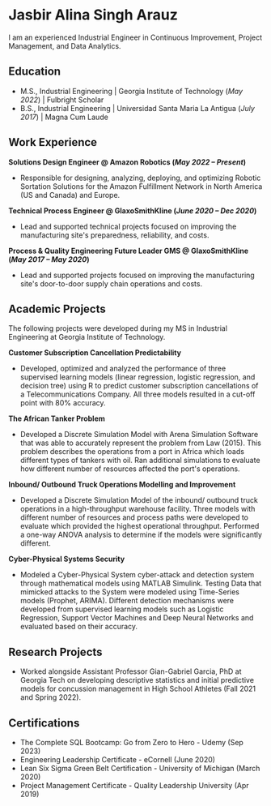 # Jasbir Alina Singh Arauz

 I am an experienced Industrial Engineer in Continuous Improvement, Project Management, and Data Analytics.

## Education
- M.S., Industrial Engineering | Georgia Institute of Technology (_May 2022_) | Fulbright Scholar
- B.S., Industrial Engineering | Universidad Santa Maria La Antigua (_July 2017_) | Magna Cum Laude

## Work Experience
**Solutions Design Engineer @ Amazon Robotics (_May 2022 – Present_)**
- Responsible for designing, analyzing, deploying, and optimizing Robotic Sortation Solutions for the Amazon Fulfillment Network in North America (US and Canada) and Europe.

**Technical Process Engineer @ GlaxoSmithKline (_June 2020 – Dec 2020_)**
- Lead and supported technical projects focused on improving the manufacturing site's preparedness, reliability, and costs.

**Process & Quality Engineering Future Leader GMS @ GlaxoSmithKline (_May 2017 – May 2020_)**
- Lead and supported projects focused on improving the manufacturing site's door-to-door supply chain operations and costs.

## Academic Projects

The following projects were developed during my MS in Industrial Engineering at Georgia Institute of Technology.

**Customer Subscription Cancellation Predictability** 
- Developed, optimized and analyzed the performance of three supervised learning models (linear regression, logistic regression, and decision tree) using R to predict customer subscription cancellations of a Telecommunications Company. All three models resulted in a cut-off point with 80% accuracy.

**The African Tanker Problem**
- Developed a Discrete Simulation Model with Arena Simulation Software that was able to accurately represent the problem from Law (2015). This problem describes the operations from a port in Africa which loads different types of tankers with oil. Ran additional simulations to evaluate how different number of resources affected the port's operations.

**Inbound/ Outbound Truck Operations Modelling and Improvement**
- Developed a Discrete Simulation Model of the inbound/ outbound truck operations in a high-throughput warehouse facility. Three models with different number of resources and process paths were developed to evaluate which provided the highest operational throughput. Performed a one-way ANOVA analysis to determine if the models were significantly different.

**Cyber-Physical Systems Security**
- Modeled a Cyber-Physical System cyber-attack and detection system through mathematical models using MATLAB Simulink. Testing Data that mimicked attacks to the System were modeled using Time-Series models (Prophet, ARIMA). Different detection mechanisms were developed from supervised learning models such as Logistic Regression, Support Vector Machines and Deep Neural Networks and evaluated based on their accuracy.

## Research Projects
- Worked alongside Assistant Professor Gian-Gabriel Garcia, PhD at Georgia Tech on developing descriptive statistics and initial predictive models for concussion management in High School Athletes (Fall 2021 and Spring 2022).

## Certifications
- The Complete SQL Bootcamp: Go from Zero to Hero - Udemy (Sep 2023)
- Engineering Leadership Certificate - eCornell (June 2020)
- Lean Six Sigma Green Belt Certification - University of Michigan (March 2020)
- Project Management Certificate - Quality Leadership University (Apr 2019)

